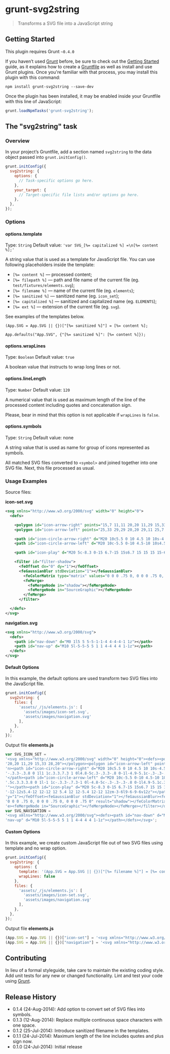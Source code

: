 # grunt-svg2string

> Transforms a SVG file into a JavaScript string

## Getting Started
This plugin requires Grunt `~0.4.0`

If you haven’t used [Grunt](http://gruntjs.com/) before, be sure to check out the [Getting Started](http://gruntjs.com/getting-started) guide, as it explains how to create a [Gruntfile](http://gruntjs.com/sample-gruntfile) as well as install and use Grunt plugins. Once you're familiar with that process, you may install this plugin with this command:

```shell
npm install grunt-svg2string --save-dev
```

Once the plugin has been installed, it may be enabled inside your Gruntfile with this line of JavaScript:

```js
grunt.loadNpmTasks('grunt-svg2string');
```

## The "svg2string" task

### Overview
In your project’s Gruntfile, add a section named `svg2string` to the data object passed into `grunt.initConfig()`.

```js
grunt.initConfig({
  svg2string: {
    options: {
      // Task-specific options go here.
    },
    your_target: {
      // Target-specific file lists and/or options go here.
    },
  },
});
```

### Options

#### options.template
Type: `String`
Default value: `'var SVG_[%= capitalized %] =\n[%= content %];'`

A string value that is used as a template for JavaScript file. You can use following placeholders inside the template:

* `[%= content %]` — processed content;
* `[%= filepath %]` — path and file name of the current file (eg. `test/fixtures/elements.svg`);
* `[%= filename %]` — name of the current file (eg. `elements`);
* `[%= sanitized %]` — sanitized name (eg. `icon_set`);
* `[%= capitalized %]` — sanitized and capitalized name (eg. `ELEMENTS`);
* `[%= ext %]` — extension of the current file (eg. `svg`).
 
See examples of the templates below.

```
(App.SVG = App.SVG || {})["[%= sanitized %]"] = [%= content %];
```

```
App.defaults("App.SVG", {"[%= sanitized %]": [%= content %]});
```

#### options.wrapLines
Type: `Boolean`
Default value: `true`

A boolean value that instructs to wrap long lines or not.

#### options.lineLength
Type: `Number`
Default value: `120`

A numerical value that is used as maximum length of the line of the processed content including quotes and concatenation sign.

Please, bear in mind that this option is not applicable if `wrapLines` is `false`.

#### options.symbols
Type: `String`
Default value: none

A string value that is used as name for group of icons represented as symbols.

All matched SVG files converted to `<symbol>` and joined together into one SVG file. Next, this file processed as usual.

### Usage Examples

Source files:

**icon-set.svg**

```xml
<svg xmlns="http://www.w3.org/2000/svg" width="0" height="0">
  <defs>

    <polygon id="icon-arrow-right" points="15,7 11,11 20,20 11,29 15,33 28,20"></polygon>
    <polygon id="icon-arrow-left" points="25,33 29,29 20,20 29,11 25,7 12,20"></polygon>

    <path id="icon-circle-arrow-right" d="M20 10c5.5 0 10 4.5 10 10s-4.5 10-10 10-10-4.5-10-10 4.5-10 10-10zm-2.8 13.5c-.3.3-.3.8 0 1l1 1c.3.3.7.3 1 0l4.8-5c.3-.3.3-.8 0-1l-4.9-5.1c-.3-.3-.7-.3-1 0l-1 1c-.3.3-.3.8 0 1l3.4 3.5-3.3 3.6z"></path>
    <path id="icon-circle-arrow-left" d="M20 10c-5.5 0-10 4.5-10 10s4.5 10 10 10 10-4.5 10-10-4.5-10-10-10zm2.8 13.5c.3.3.3.8 0 1l-1 1c-.3.3-.7.3-1 0l-4.8-5c-.3-.3-.3-.8 0-1l4.9-5.1c.3-.3.7-.3 1 0l1 1c.3.3.3.8 0 1l-3.4 3.6 3.3 3.5z"></path>

    <path id="icon-play" d="M20 5c-8.3 0-15 6.7-15 15s6.7 15 15 15 15-6.7 15-15-6.7-15-15-15zm0 27c-6.6 0-12-5.4-12-12s5.4-12 12-12 12 5.4 12 12-5.4 12-12 12zm-3-6l9-6-9-6v12z"></path>

    <filter id="filter-shadow">
      <feOffset dx="0" dy="1"></feOffset>
      <feGaussianBlur stdDeviation="1"></feGaussianBlur>
        <feColorMatrix type="matrix" values="0 0 0 .75 0, 0 0 0 .75 0, 0 0 0 .75 0, 0 0 0 .75 0" result="shadow"></feColorMatrix>
        <feMerge>
          <feMergeNode in="shadow"></feMergeNode>
          <feMergeNode in="SourceGraphic"></feMergeNode>
        </feMerge>
      </filter>

  </defs>
</svg>
```

**navigation.svg**

```xml
<svg xmlns="http://www.w3.org/2000/svg">
  <defs>
    <path id="nav-down" d="M0 1l5 5 5-5-1-1-4 4-4-4-1 1z"></path>
    <path id="nav-up" d="M10 5l-5-5-5 5 1 1 4-4 4 4 1-1z"></path>
  </defs>
</svg>
```

#### Default Options
In this example, the default options are used transform two SVG files into the JavaScript file.

```js
grunt.initConfig({
  svg2string: {
    files: {
      'assets/_/js/elements.js': [
        'assets/images/icon-set.svg',
        'assets/images/navigation.svg'
      ],
    },
  },
});
```

Output file **elements.js**

```js
var SVG_ICON_SET =
'<svg xmlns="http://www.w3.org/2000/svg" width="0" height="0"><defs><polygon id="icon-arrow-right" points="15,7 11,11 '+
'20,20 11,29 15,33 28,20"></polygon><polygon id="icon-arrow-left" points="25,33 29,29 20,20 29,11 25,7 12,20"></polygo'+
'n><path id="icon-circle-arrow-right" d="M20 10c5.5 0 10 4.5 10 10s-4.5 10-10 10-10-4.5-10-10 4.5-10 10-10zm-2.8 13.5c'+
'-.3.3-.3.8 0 1l1 1c.3.3.7.3 1 0l4.8-5c.3-.3.3-.8 0-1l-4.9-5.1c-.3-.3-.7-.3-1 0l-1 1c-.3.3-.3.8 0 1l3.4 3.5-3.3 3.6z">'+
'</path><path id="icon-circle-arrow-left" d="M20 10c-5.5 0-10 4.5-10 10s4.5 10 10 10 10-4.5 10-10-4.5-10-10-10zm2.8 13'+
'.5c.3.3.3.8 0 1l-1 1c-.3.3-.7.3-1 0l-4.8-5c-.3-.3-.3-.8 0-1l4.9-5.1c.3-.3.7-.3 1 0l1 1c.3.3.3.8 0 1l-3.4 3.6 3.3 3.5z'+
'"></path><path id="icon-play" d="M20 5c-8.3 0-15 6.7-15 15s6.7 15 15 15 15-6.7 15-15-6.7-15-15-15zm0 27c-6.6 0-12-5.4'+
'-12-12s5.4-12 12-12 12 5.4 12 12-5.4 12-12 12zm-3-6l9-6-9-6v12z"></path><filter id="filter-shadow"><feOffset dx="0" d'+
'y="1"></feOffset><feGaussianBlur stdDeviation="1"></feGaussianBlur><feColorMatrix type="matrix" values="0 0 0 .75 0, '+
'0 0 0 .75 0, 0 0 0 .75 0, 0 0 0 .75 0" result="shadow"></feColorMatrix><feMerge><feMergeNode in="shadow"></feMergeNod'+
'e><feMergeNode in="SourceGraphic"></feMergeNode></feMerge></filter></defs></svg>';
var SVG_NAVIGATION =
'<svg xmlns="http://www.w3.org/2000/svg"><defs><path id="nav-down" d="M0 1l5 5 5-5-1-1-4 4-4-4-1 1z"></path><path id="'+
'nav-up" d="M10 5l-5-5-5 5 1 1 4-4 4 4 1-1z"></path></defs></svg>';
```

#### Custom Options
In this example, we create custom JavaScript file out of two SVG files using template and no wrap option.

```js
grunt.initConfig({
  svg2string: {
    options: {
      template: '(App.SVG = App.SVG || {})["[%= filename %]"] = [%= content %];',
      wrapLines: false
    },
    files: {
      'assets/_/js/elements.js': [
        'assets/images/icon-set.svg',
        'assets/images/navigation.svg'
      ],
    },
  },
});
```

Output file **elements.js**

```js
(App.SVG = App.SVG || {})["icon-set"] = '<svg xmlns="http://www.w3.org/2000/svg" width="0" height="0"><defs><polygon id="icon-arrow-right" points="15,7 11,11 20,20 11,29 15,33 28,20"></polygon><polygon id="icon-arrow-left" points="25,33 29,29 20,20 29,11 25,7 12,20"></polygon><path id="icon-circle-arrow-right" d="M20 10c5.5 0 10 4.5 10 10s-4.5 10-10 10-10-4.5-10-10 4.5-10 10-10zm-2.8 13.5c-.3.3-.3.8 0 1l1 1c.3.3.7.3 1 0l4.8-5c.3-.3.3-.8 0-1l-4.9-5.1c-.3-.3-.7-.3-1 0l-1 1c-.3.3-.3.8 0 1l3.4 3.5-3.3 3.6z"></path><path id="icon-circle-arrow-left" d="M20 10c-5.5 0-10 4.5-10 10s4.5 10 10 10 10-4.5 10-10-4.5-10-10-10zm2.8 13.5c.3.3.3.8 0 1l-1 1c-.3.3-.7.3-1 0l-4.8-5c-.3-.3-.3-.8 0-1l4.9-5.1c.3-.3.7-.3 1 0l1 1c.3.3.3.8 0 1l-3.4 3.6 3.3 3.5z"></path><path id="icon-play" d="M20 5c-8.3 0-15 6.7-15 15s6.7 15 15 15 15-6.7 15-15-6.7-15-15-15zm0 27c-6.6 0-12-5.4-12-12s5.4-12 12-12 12 5.4 12 12-5.4 12-12 12zm-3-6l9-6-9-6v12z"></path><filter id="filter-shadow"><feOffset dx="0" dy="1"></feOffset><feGaussianBlur stdDeviation="1"></feGaussianBlur><feColorMatrix type="matrix" values="0 0 0 .75 0, 0 0 0 .75 0, 0 0 0 .75 0, 0 0 0 .75 0" result="shadow"></feColorMatrix><feMerge><feMergeNode in="shadow"></feMergeNode><feMergeNode in="SourceGraphic"></feMergeNode></feMerge></filter></defs></svg>';
(App.SVG = App.SVG || {})["navigation"] = '<svg xmlns="http://www.w3.org/2000/svg"><defs><path id="nav-down" d="M0 1l5 5 5-5-1-1-4 4-4-4-1 1z"></path><path id="nav-up" d="M10 5l-5-5-5 5 1 1 4-4 4 4 1-1z"></path></defs></svg>';
```

## Contributing
In lieu of a formal styleguide, take care to maintain the existing coding style. Add unit tests for any new or changed functionality. Lint and test your code using [Grunt](http://gruntjs.com/).

## Release History

* 0.1.4 (24-Aug-2014): Add option to convert set of SVG files into symbols.
* 0.1.3 (12-Aug-2014): Replace multiple continuous space characters with one space.
* 0.1.2 (25-Jul-2014): Introduce sanitized filename in the templates.
* 0.1.1 (24-Jul-2014): Maximum length of the line includes quotes and plus sign now.
* 0.1.0 (24-Jul-2014): Initial release
